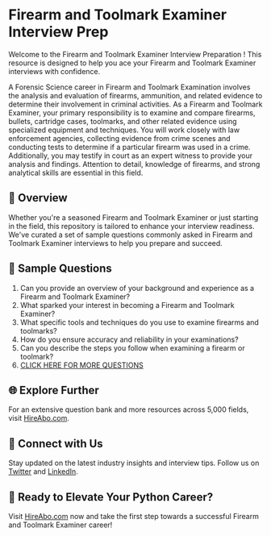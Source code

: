 # Firearm and Toolmark Examiner Interview Prep

Welcome to the Firearm and Toolmark Examiner Interview Preparation ! This resource is designed to help you ace your Firearm and Toolmark Examiner interviews with confidence.

A Forensic Science career in Firearm and Toolmark Examination involves the analysis and evaluation of firearms, ammunition, and related evidence to determine their involvement in criminal activities. As a Firearm and Toolmark Examiner, your primary responsibility is to examine and compare firearms, bullets, cartridge cases, toolmarks, and other related evidence using specialized equipment and techniques. You will work closely with law enforcement agencies, collecting evidence from crime scenes and conducting tests to determine if a particular firearm was used in a crime. Additionally, you may testify in court as an expert witness to provide your analysis and findings. Attention to detail, knowledge of firearms, and strong analytical skills are essential in this field.

## 🚀 Overview

Whether you're a seasoned Firearm and Toolmark Examiner or just starting in the field, this repository is tailored to enhance your interview readiness. We've curated a set of sample questions commonly asked in Firearm and Toolmark Examiner interviews to help you prepare and succeed.

## 📝 Sample Questions

1. Can you provide an overview of your background and experience as a Firearm and Toolmark Examiner?
2. What sparked your interest in becoming a Firearm and Toolmark Examiner?
3. What specific tools and techniques do you use to examine firearms and toolmarks?
4. How do you ensure accuracy and reliability in your examinations?
5. Can you describe the steps you follow when examining a firearm or toolmark?
6. [CLICK HERE FOR MORE QUESTIONS](https://hireabo.com/job/9_4_13/Firearm%20and%20Toolmark%20Examiner)

## 🌐 Explore Further

For an extensive question bank and more resources across 5,000 fields, visit [HireAbo.com](https://www.hireabo.com).

## 📱 Connect with Us

Stay updated on the latest industry insights and interview tips. Follow us on [Twitter](https://twitter.com/hireabo) and [LinkedIn](https://www.linkedin.com/in/hire-abo-3609972a8/).

## 🚀 Ready to Elevate Your Python Career?

Visit [HireAbo.com](https://www.hireabo.com) now and take the first step towards a successful Firearm and Toolmark Examiner career!